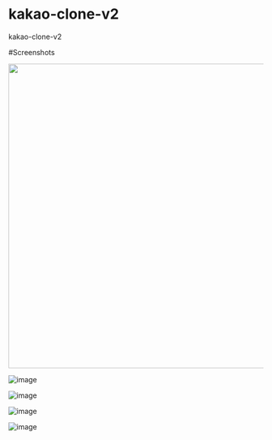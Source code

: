 # kakao-clone-v2

kakao-clone-v2

#Screenshots

<img src="https://user-images.githubusercontent.com/59558363/83370511-9f6b9200-a3fa-11ea-9508-ef127860e208.png" whith="400" height="600"></img>

![image](https://user-images.githubusercontent.com/59558363/83370559-c0cc7e00-a3fa-11ea-95ac-bef52c12793a.png)

![image](https://user-images.githubusercontent.com/59558363/83370596-d9d52f00-a3fa-11ea-92fc-e3a8e228ce45.png)

![image](https://user-images.githubusercontent.com/59558363/83370615-e78ab480-a3fa-11ea-8683-8edbd1041bc5.png)

![image](https://user-images.githubusercontent.com/59558363/83370647-fbceb180-a3fa-11ea-8f46-cf7ca7f786e5.png)
